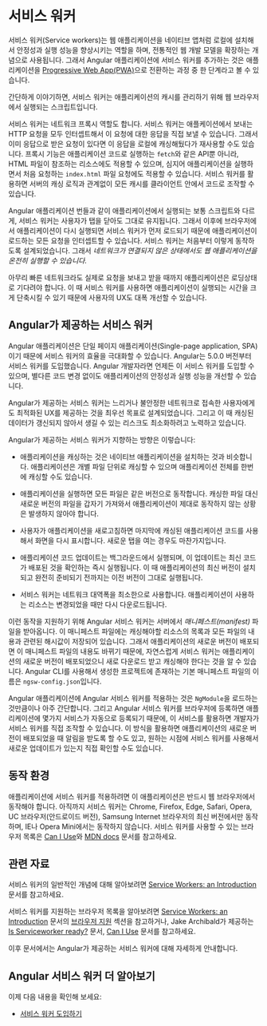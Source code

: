 <!--
# Angular service worker introduction
-->
# 서비스 워커

<!--
Service workers augment the traditional web deployment model and empower applications to deliver a user experience with the reliability and performance on par with natively-installed code. Adding a service worker to an Angular application is one of the steps for turning an application into a [Progressive Web App](https://developers.google.com/web/progressive-web-apps/) (also known as a PWA).

At its simplest, a service worker is a script that runs in the web browser and manages caching for an application.

Service workers function as a network proxy. They intercept all outgoing HTTP requests made by the application and can choose how to respond to them. For example, they can query a local cache and deliver a cached response if one is available. Proxying isn't limited to requests made through programmatic APIs, such as `fetch`; it also includes resources referenced in HTML and even the initial request to `index.html`. Service worker-based caching is thus completely programmable and doesn't rely on server-specified caching headers.

Unlike the other scripts that make up an application, such as the Angular app bundle, the service worker is preserved after the user closes the tab. The next time that browser loads the application, the service worker loads first, and can intercept every request for resources to load the application. If the service worker is designed to do so, it can *completely satisfy the loading of the application, without the need for the network*. 

Even across a fast reliable network, round-trip delays can introduce significant latency when loading the application. Using a service worker to reduce dependency on the network can significantly improve the user experience. 
-->
서비스 워커(Service workers)는 웹 애플리케이션을 네이티브 앱처럼 로컬에 설치해서 안정성과 실행 성능을 향상시키는 역할을 하며, 전통적인 웹 개발 모델을 확장하는 개념으로 사용됩니다.
그래서 Angular 애플리케이션에 서비스 워커를 추가하는 것은 애플리케이션을 [Progressive Web App(PWA)](https://developers.google.com/web/progressive-web-apps/)으로 전환하는 과정 중 한 단계라고 볼 수 있습니다.

간단하게 이야기하면, 서비스 워커는 애플리케이션의 캐시를 관리하기 위해 웹 브라우저에서 실행되는 스크립트입니다.

서비스 워커는 네트워크 프록시 역할도 합니다. 서비스 워커는 애플케이션에서 보내는 HTTP 요청을 모두 인터셉트해서 이 요청에 대한 응답을 직접 보낼 수 있습니다. 그래서 이미 응답으로 받은 요청이 있다면 이 응답을 로컬에 캐싱해뒀다가 재사용할 수도 있습니다. 프록시 기능은 애플리케이션 코드로 실행하는 `fetch`와 같은 API뿐 아니라, HTML 파일이 참조하는 리소스에도 적용할 수 있으며, 심지어 애플리케이션을 실행하면서 처음 요청하는 `index.html` 파일 요청에도 적용할 수 있습니다. 서비스 워커를 활용하면 서버의 캐싱 로직과 관계없이 모든 캐시를 클라이언트 안에서 코드로 조작할 수 있습니다.

Angular 애플리케이션 번들과 같이 애플리케이션에서 실행되는 보통 스크립트와 다르게, 서비스 워커는 사용자가 탭을 닫아도 그대로 유지됩니다. 그래서 이후에 브라우저에서 애플리케이션이 다시 실행되면 서비스 워커가 먼저 로드되기 때문에 애플리케이션이 로드하는 모든 요청을 인터셉트할 수 있습니다. 서비스 워커는 처음부터 이렇게 동작하도록 설계되었습니다. 그래서 *네트워크가 연결되지 않은 상태에서도 웹 애플리케이션을 온전히 실행할 수 있습니다.*

아무리 빠른 네트워크라도 실제로 요청을 보내고 받을 때까지 애플리케이션은 로딩상태로 기다려야 합니다. 이 때 서비스 워커를 사용하면 애플리케이션이 실행되는 시간을 크게 단축시킬 수 있기 때문에 사용자의 UX도 대폭 개선할 수 있습니다.

<!--
## Service workers in Angular
-->
## Angular가 제공하는 서비스 워커

<!--
Angular applications, as single-page applications, are in a prime position to benefit from the advantages of service workers. Starting with version 5.0.0, Angular ships with a service worker implementation. Angular developers can take advantage of this service worker and benefit from the increased reliability and performance it provides, without needing to code against low-level APIs.

Angular's service worker is designed to optimize the end user experience of using an application over a slow or unreliable network connection, while also minimizing the risks of serving outdated content. 

The Angular service worker's behavior follows that design goal:

* Caching an application is like installing a native application. The application is cached as one unit, and all files update together.
* A running application continues to run with the same version of all files. It does not suddenly start receiving cached files from a newer version, which are likely incompatible.
* When users refresh the application, they see the latest fully cached version. New tabs load the latest cached code.
* Updates happen in the background, relatively quickly after changes are published. The previous version of the application is served until an update is installed and ready.
* The service worker conserves bandwidth when possible. Resources are only downloaded if they've changed.

To support these behaviors, the Angular service worker loads a *manifest* file from the server. The manifest describes the resources to cache and includes hashes of every file's contents. When an update to the application is deployed, the contents of the manifest change, informing the service worker that a new version of the application should be downloaded and cached. This manifest is generated from a CLI-generated configuration file called `ngsw-config.json`.

Installing the Angular service worker is as simple as including an `NgModule`. In addition to registering the Angular service worker with the browser, this also makes a few services available for injection which interact with the service worker and can be used to control it. For example, an application can ask to be notified when a new update becomes available, or an application can ask the service worker to check the server for available updates.
-->
Angular 애플리케이션은 단일 페이지 애플리케이션(Single-page application, SPA)이기 때문에 서비스 워커의 효율을 극대화할 수 있습니다. Angular는 5.0.0 버전부터 서비스 워커를 도입했습니다. Angular 개발자라면 언제든 이 서비스 워커를 도입할 수 있으며, 별다른 코드 변경 없이도 애플리케이션의 안정성과 실행 성능을 개선할 수 있습니다.

Angular가 제공하는 서비스 워커는 느리거나 불안정한 네트워크로 접속한 사용자에게도 최적화된 UX를 제공하는 것을 최우선 목표로 설계되었습니다. 그리고 이 때 캐싱된 데이터가 갱신되지 않아서 생길 수 있는 리스크도 최소화하려고 노력하고 있습니다.

Angular가 제공하는 서비스 워커가 지향하는 방향은 이렇습니다:

* 애플리케이션을 캐싱하는 것은 네이티브 애플리케이션을 설치하는 것과 비슷합니다. 애플리케이션은 개별 파일 단위로 캐싱할 수 있으며 애플리케이션 전체를 한번에 캐싱할 수도 있습니다.

* 애플리케이션을 실행하면 모든 파일은 같은 버전으로 동작합니다. 캐싱한 파일 대신 새로운 버전의 파일을 갑자기 가져와서 애플리케이션이 제대로 동작하지 않는 상황은 발생하지 않아야 합니다.

* 사용자가 애플리케이션을 새로고침하면 마지막에 캐싱된 애플리케이션 코드를 사용해서 화면을 다시 표시합니다. 새로운 탭을 여는 경우도 마찬가지입니다.

* 애플리케이션 코드 업데이트는 백그라운드에서 실행되며, 이 업데이트는 최신 코드가 배포된 것을 확인하는 즉시 실행됩니다. 이 때 애플리케이션의 최신 버전이 설치되고 완전히 준비되기 전까지는 이전 버전이 그대로 실행됩니다.

* 서비스 워커는 네트워크 대역폭을 최소한으로 사용합니다. 애플리케이션이 사용하는 리소스는 변경되었을 때만 다시 다운로드됩니다.

이런 동작을 지원하기 위해 Angular 서비스 워커는 서버에서 *매니페스트(manifest)* 파일을 받아옵니다. 이 매니페스트 파일에는 캐싱해야할 리소스의 목록과 모든 파일의 내용과 관련된 해시값이 저장되어 있습니다. 그래서 애플리케이션의 새로운 버전이 배포되면 이 매니페스트 파일의 내용도 바뀌기 때문에, 자연스럽게 서비스 워커는 애플리케이션의 새로운 버전이 배포되었으니 새로 다운로드 받고 캐싱해야 한다는 것을 알 수 있습니다. Angular CLI를 사용해서 생성한 프로젝트에 존재하는 기본 매니페스트 파일의 이름은 `ngsw-config.json`입니다.

Angular 애플리케이션에 Angular 서비스 워커를 적용하는 것은 `NgModule`을 로드하는 것만큼이나 아주 간단합니다. 그리고 Angular 서비스 워커를 브라우저에 등록하면 애플리케이션에 몇가지 서비스가 자동으로 등록되기 때문에, 이 서비스를 활용하면 개발자가 서비스 워커를 직접 조작할 수 있습니다. 이 방식을 활용하면 애플리케이션의 새로운 버전이 배포되었을 때 알림을 받도록 할 수도 있고, 원하는 시점에 서비스 워커를 사용해서 새로운 업데이트가 있는지 직접 확인할 수도 있습니다.

<!--
## Prerequisites
-->
## 동작 환경

<!--
Your application must run in a web browser that supports service workers. Currently, service workers are supported in the latest versions of Chrome, Firefox, Edge, Safari, Opera, UC Browser (Android version) and Samsung Internet. Browsers like IE and Opera Mini do not provide the support. To learn more about other browsers that are service worker ready, see the [Can I Use](https://caniuse.com/#feat=serviceworkers) page and [MDN docs](https://developer.mozilla.org/en-US/docs/Web/API/Service_Worker_API).
-->
애플리케이션에 서비스 워커를 적용하려면 이 애플리케이션은 반드시 웹 브라우저에서 동작해야 합니다. 아직까지 서비스 워커는 Chrome, Firefox, Edge, Safari, Opera, UC 브라우저(안드로이드 버전), Samsung Internet 브라우저의 최신 버전에서만 동작하며, IE나 Opera Mini에서는 동작하지 않습니다. 서비스 워커를 사용할 수 있는 브라우저 목록은 [Can I Use](https://caniuse.com/#feat=serviceworkers)와 [MDN docs](https://developer.mozilla.org/en-US/docs/Web/API/Service_Worker_API) 문서를 참고하세요.

<!--
## Related resources
-->
## 관련 자료

<!--
For more information about service workers in general, see [Service Workers: an Introduction](https://developers.google.com/web/fundamentals/primers/service-workers/). 

For more information about browser support, see the [browser support](https://developers.google.com/web/fundamentals/primers/service-workers/#browser_support) section of [Service Workers: an Introduction](https://developers.google.com/web/fundamentals/primers/service-workers/), Jake Archibald's [Is Serviceworker ready?](https://jakearchibald.github.io/isserviceworkerready/), and 
[Can I Use](http://caniuse.com/#feat=serviceworkers). 

The remainder of this Angular documentation specifically addresses the Angular implementation of service workers. 
-->
서비스 워커의 일반적인 개념에 대해 알아보려면 [Service Workers: an Introduction](https://developers.google.com/web/fundamentals/primers/service-workers/) 문서를 참고하세요.

서비스 워커를 지원하는 브라우저 목록을 알아보려면 [Service Workers: an Introduction](https://developers.google.com/web/fundamentals/primers/service-workers/) 문서의 [브라우저 지원](https://developers.google.com/web/fundamentals/primers/service-workers/#browser_support) 섹션을 참고하거나, Jake Archibald가 제공하는 [Is Serviceworker ready?](https://jakearchibald.github.io/isserviceworkerready/) 문서, [Can I Use](http://caniuse.com/#feat=serviceworkers) 문서를 참고하세요.

이후 문서에서는 Angular가 제공하는 서비스 워커에 대해 자세하게 안내합니다.

<!--
## More on Angular service workers
-->
## Angular 서비스 워커 더 알아보기

<!--
You may also be interested in the following:
* [Getting Started with service workers](guide/service-worker-getting-started).
-->
이제 다음 내용을 확인해 보세요:
* [서비스 워커 도입하기](guide/service-worker-getting-started)
